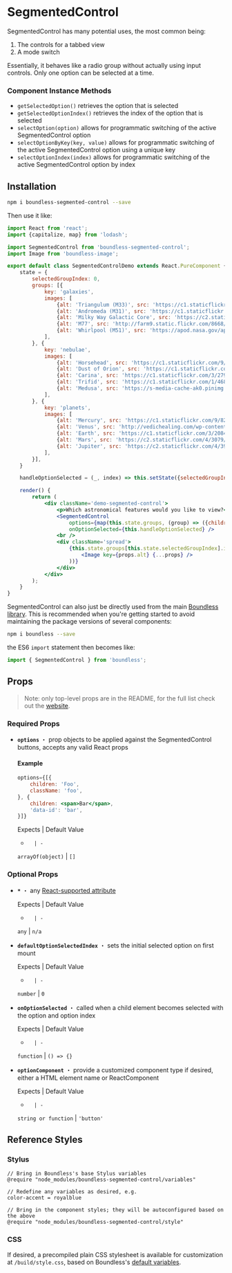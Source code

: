 <!---
THIS IS AN AUTOGENERATED FILE. EDIT PACKAGES/BOUNDLESS-SEGMENTED-CONTROL/INDEX.JS INSTEAD.
-->
# SegmentedControl

SegmentedControl has many potential uses, the most common being:

1. The controls for a tabbed view
2. A mode switch

Essentially, it behaves like a radio group without actually using input controls. Only one option can be selected at a time.

### Component Instance Methods

- `getSelectedOption()` retrieves the option that is selected
- `getSelectedOptionIndex()` retrieves the index of the option that is selected
- `selectOption(option)` allows for programmatic switching of the active SegmentedControl option
- `selectOptionByKey(key, value)` allows for programmatic switching of the active SegmentedControl option using a unique key
- `selectOptionIndex(index)` allows for programmatic switching of the active SegmentedControl option by index

## Installation

```bash
npm i boundless-segmented-control --save
```

Then use it like:


```jsx
import React from 'react';
import {capitalize, map} from 'lodash';

import SegmentedControl from 'boundless-segmented-control';
import Image from 'boundless-image';

export default class SegmentedControlDemo extends React.PureComponent {
    state = {
        selectedGroupIndex: 0,
        groups: [{
            key: 'galaxies',
            images: [
                {alt: 'Triangulum (M33)', src: 'https://c1.staticflickr.com/5/4128/5043159769_f382995a9b_b.jpg'},
                {alt: 'Andromeda (M31)', src: 'https://c1.staticflickr.com/7/6215/6242076308_d01dccd1b4_b.jpg'},
                {alt: 'Milky Way Galactic Core', src: 'https://c2.staticflickr.com/6/5236/5896162967_a656cf460a_b.jpg'},
                {alt: 'M77', src: 'http://farm9.static.flickr.com/8668/15864469305_b3db67dd1d_m.jpg'},
                {alt: 'Whirlpool (M51)', src: 'https://apod.nasa.gov/apod/image/0602/m51center_hst.jpg'},
            ],
        }, {
            key: 'nebulae',
            images: [
                {alt: 'Horsehead', src: 'https://c1.staticflickr.com/9/8244/8663227196_1e3719be69_b.jpg'},
                {alt: 'Dust of Orion', src: 'https://c1.staticflickr.com/5/4113/5216868239_b53b8d5e80_b.jpg'},
                {alt: 'Carina', src: 'https://c1.staticflickr.com/3/2796/4398656115_ceb9a987ce_b.jpg'},
                {alt: 'Trifid', src: 'https://c1.staticflickr.com/1/468/19550653503_e4e0017579_b.jpg'},
                {alt: 'Medusa', src: 'https://s-media-cache-ak0.pinimg.com/736x/df/5f/71/df5f7105d0de64246395fdda57f51ddf.jpg'},
            ],
        }, {
            key: 'planets',
            images: [
                {alt: 'Mercury', src: 'https://c1.staticflickr.com/9/8228/8497927563_00dcb3fe09_b.jpg'},
                {alt: 'Venus', src: 'http://vedichealing.com/wp-content/uploads/2013/03/Venusflickr-300x300.jpg'},
                {alt: 'Earth', src: 'https://c1.staticflickr.com/3/2084/2222523486_5e1894e314_b.jpg'},
                {alt: 'Mars', src: 'https://c2.staticflickr.com/4/3079/3191775310_bc6a8234d3.jpg'},
                {alt: 'Jupiter', src: 'https://c2.staticflickr.com/4/3935/15652333232_6b44ff9cbf_b.jpg'},
            ],
        }],
    }

    handleOptionSelected = (_, index) => this.setState({selectedGroupIndex: index})

    render() {
        return (
            <div className='demo-segmented-control'>
                <p>Which astronomical features would you like to view?</p>
                <SegmentedControl
                    options={map(this.state.groups, (group) => ({children: capitalize(group.key)}))}
                    onOptionSelected={this.handleOptionSelected} />
                <br />
                <div className='spread'>
                    {this.state.groups[this.state.selectedGroupIndex].images.map((props) => (
                        <Image key={props.alt} {...props} />
                    ))}
                </div>
            </div>
        );
    }
}
```



SegmentedControl can also just be directly used from the main [Boundless library](https://www.npmjs.com/package/boundless). This is recommended when you're getting started to avoid maintaining the package versions of several components:

```bash
npm i boundless --save
```

the ES6 `import` statement then becomes like:

```js
import { SegmentedControl } from 'boundless';
```



## Props

> Note: only top-level props are in the README, for the full list check out the [website](http://boundless.js.org/SegmentedControl).

### Required Props

- __`options`__ ・ prop objects to be applied against the SegmentedControl buttons, accepts any valid React props
  
  #### Example
  
  ```jsx
  options={[{
      children: 'Foo',
      className: 'foo',
  }, {
      children: <span>Bar</span>,
      'data-id': 'bar',
  }]}
  ```

  Expects | Default Value
  -       | -
  `arrayOf(object)` | `[]`


### Optional Props

- __`*`__ ・ any [React-supported attribute](https://facebook.github.io/react/docs/tags-and-attributes.html#html-attributes)

  Expects | Default Value
  -       | -
  `any` | `n/a`

- __`defaultOptionSelectedIndex`__ ・ sets the initial selected option on first mount

  Expects | Default Value
  -       | -
  `number` | `0`

- __`onOptionSelected`__ ・ called when a child element becomes selected with the option and option index

  Expects | Default Value
  -       | -
  `function` | `() => {}`

- __`optionComponent`__ ・ provide a customized component type if desired, either a HTML element name or ReactComponent

  Expects | Default Value
  -       | -
  `string or function` | `'button'`


## Reference Styles
### Stylus
```stylus
// Bring in Boundless's base Stylus variables
@require "node_modules/boundless-segmented-control/variables"

// Redefine any variables as desired, e.g.
color-accent = royalblue

// Bring in the component styles; they will be autoconfigured based on the above
@require "node_modules/boundless-segmented-control/style"
```

### CSS
If desired, a precompiled plain CSS stylesheet is available for customization at `/build/style.css`, based on Boundless's [default variables](https://github.com/enigma-io/boundless/blob/master/variables.styl).

